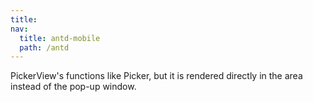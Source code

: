 ```yaml
---
title: 
nav:
  title: antd-mobile
  path: /antd
---
```


PickerView's functions like Picker, but it is rendered directly in the area instead of the pop-up window.


<code src="./demos/basic.tsx" />

<API/>